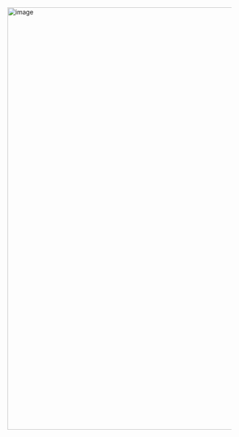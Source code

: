 <img width="948" alt="image" src="https://github.com/user-attachments/assets/3f894fee-552b-4e6c-a777-54a6a04ed0e7">
